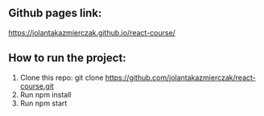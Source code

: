 ## Github pages link:
https://jolantakazmierczak.github.io/react-course/

## How to run the project:
1. Clone this repo: git clone https://github.com/jolantakazmierczak/react-course.git
2. Run npm install
3. Run npm start
